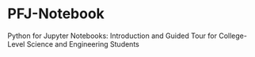 # PFJ-Notebook
Python for Jupyter Notebooks: Introduction and Guided Tour for College-Level Science and Engineering Students
